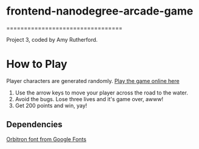 # frontend-nanodegree-arcade-game
=================================

Project 3, coded by Amy Rutherford.

# How to Play
Player characters are generated randomly.
[Play the game online here](https://clever-babbage-979bda.netlify.com/)

1. Use the arrow keys to move your player across the road to the water.
2. Avoid the bugs. Lose three lives and it's game over, awww!
3. Get 200 points and win, yay!

## Dependencies
[Orbitron font from Google Fonts](https://fonts.google.com/specimen/Orbitron)